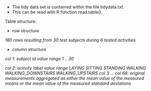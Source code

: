 - The tidy data set is contained within the file tidydata.txt. 
- This can be  read with R function read.table().

Table structure:

- row structure

*180 rows resulting from 30 test subjects during 6 tested activities*

- column structure

*col 1: subject id value range 1 .. 30*

*col 2: activity label value range LAYING SITTING STANDING WALKING WALKING_DOWNSTAIRS WALKING_UPSTAIRS*
*col 3 ... col 68: original measurements aggregated as either the mean value of the measured means or the mean value of the measured standard deviations*